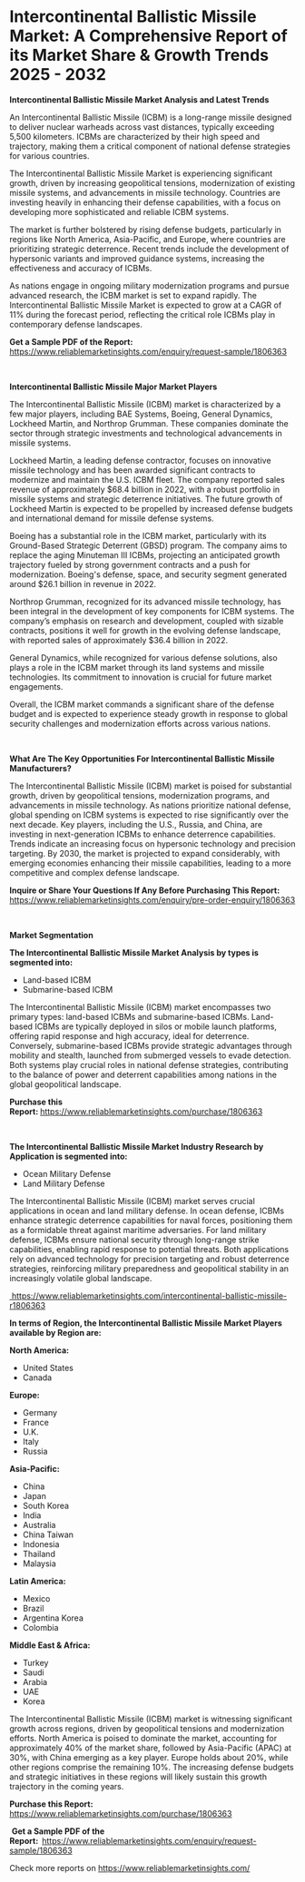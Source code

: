 <p><h1>Intercontinental Ballistic Missile Market: A Comprehensive Report of its Market Share & Growth Trends 2025 - 2032</h1></p><p><strong>Intercontinental Ballistic Missile Market Analysis and Latest Trends</strong></p>
<p><p>An Intercontinental Ballistic Missile (ICBM) is a long-range missile designed to deliver nuclear warheads across vast distances, typically exceeding 5,500 kilometers. ICBMs are characterized by their high speed and trajectory, making them a critical component of national defense strategies for various countries. </p><p>The Intercontinental Ballistic Missile Market is experiencing significant growth, driven by increasing geopolitical tensions, modernization of existing missile systems, and advancements in missile technology. Countries are investing heavily in enhancing their defense capabilities, with a focus on developing more sophisticated and reliable ICBM systems. </p><p>The market is further bolstered by rising defense budgets, particularly in regions like North America, Asia-Pacific, and Europe, where countries are prioritizing strategic deterrence. Recent trends include the development of hypersonic variants and improved guidance systems, increasing the effectiveness and accuracy of ICBMs. </p><p>As nations engage in ongoing military modernization programs and pursue advanced research, the ICBM market is set to expand rapidly. The Intercontinental Ballistic Missile Market is expected to grow at a CAGR of 11% during the forecast period, reflecting the critical role ICBMs play in contemporary defense landscapes.</p></p>
<p><strong>Get a Sample PDF of the Report:&nbsp;</strong> <a href="https://www.reliablemarketinsights.com/enquiry/request-sample/1806363?utm_campaign=2535&utm_medium=2&utm_source=Github&utm_content=ia&utm_term=10042025&utm_id=intercontinental-ballistic-missile">https://www.reliablemarketinsights.com/enquiry/request-sample/1806363</a></p>
<p>&nbsp;</p>
<p><strong>Intercontinental Ballistic Missile Major Market Players</strong></p>
<p><p>The Intercontinental Ballistic Missile (ICBM) market is characterized by a few major players, including BAE Systems, Boeing, General Dynamics, Lockheed Martin, and Northrop Grumman. These companies dominate the sector through strategic investments and technological advancements in missile systems.</p><p>Lockheed Martin, a leading defense contractor, focuses on innovative missile technology and has been awarded significant contracts to modernize and maintain the U.S. ICBM fleet. The company reported sales revenue of approximately $68.4 billion in 2022, with a robust portfolio in missile systems and strategic deterrence initiatives. The future growth of Lockheed Martin is expected to be propelled by increased defense budgets and international demand for missile defense systems.</p><p>Boeing has a substantial role in the ICBM market, particularly with its Ground-Based Strategic Deterrent (GBSD) program. The company aims to replace the aging Minuteman III ICBMs, projecting an anticipated growth trajectory fueled by strong government contracts and a push for modernization. Boeing's defense, space, and security segment generated around $26.1 billion in revenue in 2022.</p><p>Northrop Grumman, recognized for its advanced missile technology, has been integral in the development of key components for ICBM systems. The company’s emphasis on research and development, coupled with sizable contracts, positions it well for growth in the evolving defense landscape, with reported sales of approximately $36.4 billion in 2022.</p><p>General Dynamics, while recognized for various defense solutions, also plays a role in the ICBM market through its land systems and missile technologies. Its commitment to innovation is crucial for future market engagements. </p><p>Overall, the ICBM market commands a significant share of the defense budget and is expected to experience steady growth in response to global security challenges and modernization efforts across various nations.</p></p>
<p>&nbsp;</p>
<p><strong>What Are The Key Opportunities For Intercontinental Ballistic Missile Manufacturers?</strong></p>
<p><p>The Intercontinental Ballistic Missile (ICBM) market is poised for substantial growth, driven by geopolitical tensions, modernization programs, and advancements in missile technology. As nations prioritize national defense, global spending on ICBM systems is expected to rise significantly over the next decade. Key players, including the U.S., Russia, and China, are investing in next-generation ICBMs to enhance deterrence capabilities. Trends indicate an increasing focus on hypersonic technology and precision targeting. By 2030, the market is projected to expand considerably, with emerging economies enhancing their missile capabilities, leading to a more competitive and complex defense landscape.</p></p>
<p><strong>Inquire or Share Your Questions If Any Before Purchasing This Report:</strong> <a href="https://www.reliablemarketinsights.com/enquiry/pre-order-enquiry/1806363?utm_campaign=2535&utm_medium=2&utm_source=Github&utm_content=ia&utm_term=10042025&utm_id=intercontinental-ballistic-missile">https://www.reliablemarketinsights.com/enquiry/pre-order-enquiry/1806363</a></p>
<p>&nbsp;</p>
<p><strong>Market Segmentation</strong></p>
<p><strong>The Intercontinental Ballistic Missile Market Analysis by types is segmented into:</strong></p>
<p><ul><li>Land-based ICBM</li><li>Submarine-based ICBM</li></ul></p>
<p><p>The Intercontinental Ballistic Missile (ICBM) market encompasses two primary types: land-based ICBMs and submarine-based ICBMs. Land-based ICBMs are typically deployed in silos or mobile launch platforms, offering rapid response and high accuracy, ideal for deterrence. Conversely, submarine-based ICBMs provide strategic advantages through mobility and stealth, launched from submerged vessels to evade detection. Both systems play crucial roles in national defense strategies, contributing to the balance of power and deterrent capabilities among nations in the global geopolitical landscape.</p></p>
<p><strong>Purchase this Report:&nbsp;</strong><a href="https://www.reliablemarketinsights.com/purchase/1806363?utm_campaign=2535&utm_medium=2&utm_source=Github&utm_content=ia&utm_term=10042025&utm_id=intercontinental-ballistic-missile">https://www.reliablemarketinsights.com/purchase/1806363</a></p>
<p>&nbsp;</p>
<p><strong>The Intercontinental Ballistic Missile Market Industry Research by Application is segmented into:</strong></p>
<p><ul><li>Ocean Military Defense</li><li>Land Military Defense</li></ul></p>
<p><p>The Intercontinental Ballistic Missile (ICBM) market serves crucial applications in ocean and land military defense. In ocean defense, ICBMs enhance strategic deterrence capabilities for naval forces, positioning them as a formidable threat against maritime adversaries. For land military defense, ICBMs ensure national security through long-range strike capabilities, enabling rapid response to potential threats. Both applications rely on advanced technology for precision targeting and robust deterrence strategies, reinforcing military preparedness and geopolitical stability in an increasingly volatile global landscape.</p></p>
<p><a href="https://www.reliablemarketinsights.com/intercontinental-ballistic-missile-r1806363?utm_campaign=2535&utm_medium=2&utm_source=Github&utm_content=ia&utm_term=10042025&utm_id=intercontinental-ballistic-missile">&nbsp;https://www.reliablemarketinsights.com/intercontinental-ballistic-missile-r1806363</a></p>
<p><strong>In terms of Region, the Intercontinental Ballistic Missile Market Players available by Region are:</strong></p>
<p>
    <p> <strong> North America: </strong>
        <ul>
            <li>United States</li>
            <li>Canada</li>
        </ul>
        </p> 
    <p> <strong> Europe: </strong>
        <ul>
            <li>Germany</li>
            <li>France</li>
            <li>U.K.</li>
            <li>Italy</li>
            <li>Russia</li>
        </ul>
        </p> 
    <p> <strong> Asia-Pacific: </strong>
        <ul>
            <li>China</li>
            <li>Japan</li>
            <li>South Korea</li>
            <li>India</li>
            <li>Australia</li>
            <li>China Taiwan</li>
            <li>Indonesia</li>
            <li>Thailand</li>
            <li>Malaysia</li>
        </ul>
        </p> 
    <p> <strong> Latin America: </strong>
        <ul>
            <li>Mexico</li>
            <li>Brazil</li>
            <li>Argentina Korea</li>
            <li>Colombia</li>
        </ul>
        </p> 
    <p> <strong> Middle East & Africa: </strong>
        <ul>
            <li>Turkey</li>
            <li>Saudi</li>
            <li>Arabia</li>
            <li>UAE</li>
            <li>Korea</li>
        </ul>
    </p>
    </p>
<p><p>The Intercontinental Ballistic Missile (ICBM) market is witnessing significant growth across regions, driven by geopolitical tensions and modernization efforts. North America is poised to dominate the market, accounting for approximately 40% of the market share, followed by Asia-Pacific (APAC) at 30%, with China emerging as a key player. Europe holds about 20%, while other regions comprise the remaining 10%. The increasing defense budgets and strategic initiatives in these regions will likely sustain this growth trajectory in the coming years.</p></p>
<p><strong>Purchase this Report: </strong><a href="https://www.reliablemarketinsights.com/purchase/1806363?utm_campaign=2535&utm_medium=2&utm_source=Github&utm_content=ia&utm_term=10042025&utm_id=intercontinental-ballistic-missile">https://www.reliablemarketinsights.com/purchase/1806363</a></p>
<p>&nbsp;<strong>Get a Sample PDF of the Report:&nbsp;&nbsp;</strong><a href="https://www.reliablemarketinsights.com/enquiry/request-sample/1806363?utm_campaign=2535&utm_medium=2&utm_source=Github&utm_content=ia&utm_term=10042025&utm_id=intercontinental-ballistic-missile">https://www.reliablemarketinsights.com/enquiry/request-sample/1806363</a></p>
<p><strong></strong></p>
<p>Check more reports on <a href="https://www.reliablemarketinsights.com/?utm_campaign=2535&utm_medium=2&utm_source=Github&utm_content=ia&utm_term=10042025&utm_id=intercontinental-ballistic-missile">https://www.reliablemarketinsights.com/</a></p>